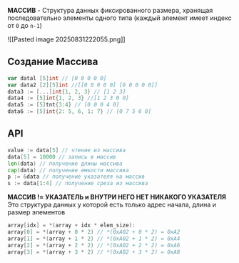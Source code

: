 **МАССИВ** - Структура данных фиксированного размера, хранящая последовательно элементы одного типа (каждый элемент имеет индекс от `0` до `n-1`)

![[Pasted image 20250831222055.png]]

## Создание Maccива

```go
var datal [5]int // [0 0 0 0 0]
var data2 [2][5]int //[[0 0 0 0 0] [0 0 0 0 0]]
data3 := [...]int{1, 2, 3} // [1 2 3]
data4 := [5]int{1, 2, 3} //[1 2 3 0 0]
data5 := [5]tnt{3:4} // [0 0 0 4 0]
data6 := [5]int{2: 5, 6, 1: 7} // [0 7 5 6 0]
```

## API

```go
value := data[5] // чтение из массива
data[5] = 10000 // запись в массив
len(data) // получение длины массива
cap(data) // получение емкости массива
p := &data // получение указателя на массив
s := data[1:4] // получение среза из массива
```

**МАССИВ != УКАЗАТЕЛЬ и ВНУТРИ НЕГО НЕТ НИКАКОГО УКАЗАТЕЛЯ**
Это структура данных у которой есть только адрес начала, длина и размер элементов

```go
array[idx] = *(array + idx * elem_size):
array[0] = *(array + 0 * 2) // *(0xA02 + 0 * 2) = 0xA2
array[1] = *(array + 1 * 2) // *(0xA02 + 1 * 2) = 0xA4
array[2] = *(array + 2 * 2) // *(0xA02 + 2 * 2) = 0xA6
array[3] = *(array + 3 * 2) // *(0xA02 + 3 * 2) = 0xA8
```